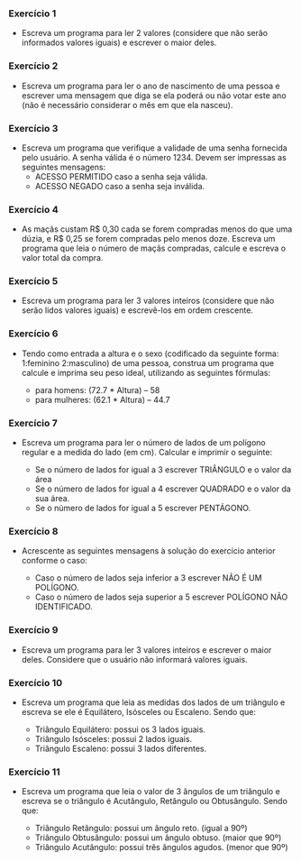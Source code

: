 ### Exercício 1

- Escreva um programa para ler 2 valores (considere que não serão informados valores iguais) e escrever o maior deles.

### Exercício 2

- Escreva um programa para ler o ano de nascimento de uma pessoa e escrever uma mensagem que diga se ela poderá ou não	 votar este ano (não é necessário considerar o mês em que ela nasceu).

### Exercício 3

- Escreva um programa que verifique a validade de uma senha fornecida pelo usuário. A senha válida é o número 1234. Devem ser impressas as seguintes mensagens:
    - ACESSO PERMITIDO caso a senha seja válida.
    - ACESSO NEGADO caso a senha seja inválida.

### Exercício 4

- As maçãs custam R$ 0,30 cada se forem compradas menos do que uma dúzia, e R$ 0,25 se forem compradas pelo menos doze. Escreva um programa que leia o número de maçãs compradas, calcule e escreva o valor total da compra.

### Exercício 5

- Escreva um programa para ler 3 valores inteiros (considere que não serão lidos valores iguais) e escrevê-los em ordem crescente.

### Exercício 6

- Tendo como entrada a altura e o sexo (codificado da seguinte forma: 1:feminino 2:masculino) de uma pessoa, construa um programa que calcule e imprima seu peso ideal, utilizando as seguintes fórmulas:

    - para homens: (72.7 * Altura) – 58
    - para mulheres: (62.1 * Altura) – 44.7

### Exercício 7

- Escreva um programa para ler o número de lados de um polígono regular e a medida do lado (em cm). Calcular e imprimir o seguinte:

    - Se o número de lados for igual a 3 escrever TRIÂNGULO e o valor da área
    - Se o número de lados for igual a 4 escrever QUADRADO e o valor da sua área.
    - Se o número de lados for igual a 5 escrever PENTÁGONO.

### Exercício 8

- Acrescente as seguintes mensagens à solução do exercício anterior conforme o caso:

    - Caso o número de lados seja inferior a 3 escrever NÃO É UM POLÍGONO.
    - Caso o número de lados seja superior a 5 escrever POLÍGONO NÃO IDENTIFICADO.

### Exercício 9

- Escreva um programa para ler 3 valores inteiros e escrever o maior deles. Considere que o usuário não informará valores iguais.

### Exercício 10

- Escreva um programa que leia as medidas dos lados de um triângulo e escreva se ele é Equilátero, Isósceles ou Escaleno. Sendo que:

    - Triângulo Equilátero: possui os 3 lados iguais.
    - Triângulo Isósceles: possui 2 lados iguais.
    - Triângulo Escaleno: possui 3 lados diferentes.

### Exercício 11

- Escreva um programa que leia o valor de 3 ângulos de um triângulo e escreva se o triângulo é Acutângulo, Retângulo ou Obtusângulo. Sendo que:

    - Triângulo Retângulo: possui um ângulo reto. (igual a 90º)
    - Triângulo Obtusângulo: possui um ângulo obtuso. (maior que 90º)
    - Triângulo Acutângulo: possui três ângulos agudos. (menor que 90º)